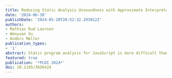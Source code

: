 ```yaml
---
title: Reducing Static Analysis Unsoundness with Approximate Interpretation
date: '2024-06-30'
publishDate: '2024-05-20T20:52:32.293912Z'
authors:
- Mathias Rud Laursen
- Wenyuan Xu
- Anders Møller
publication_types:
- '1'
abstract: Static program analysis for JavaScript is more difficult than for many other programming languages. One of the main reasons is the presence of dynamic property accesses that read and write object properties via dynamically computed property names. To ensure scalability and precision, existing state-of-the-art analyses for JavaScript mostly ignore these operations although it results in missed call edges and aliasing relations. We present a novel dynamic analysis technique named approximate interpretation that is designed to efficiently and fully automatically infer likely determinate facts about dynamic property accesses, in particular those that occur in complex library API initialization code, and how to use the produced information in static analysis to recover much of the abstract information that is otherwise missed. Our implementation of the technique and experiments on 141 real-world Node.js-based JavaScript applications and libraries show that the approach leads to significant improvements in call graph construction. On average the use of approximate interpretation leads to 55.1% more call edges, 21.8% more reachable functions, 17.7% more resolved call sites, and only 1.5% fewer monomorphic call sites. For 36 JavaScript projects where dynamic call graphs are available, average analysis recall is improved from 75.9% to 88.1% with a negligible reduction in precision.
featured: true
publication: '*PLDI 2024*'
doi: 10.1145/3656424
---
```


